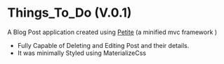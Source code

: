 # Things_To_Do (V.0.1)
A Blog Post application created using [Petite](http://github.com/andela-atemitope/Petite) (a minified mvc framework )


* Fully Capable of Deleting and Editing Post and their details. <br>
* It was minimally Styled using MaterializeCss 
